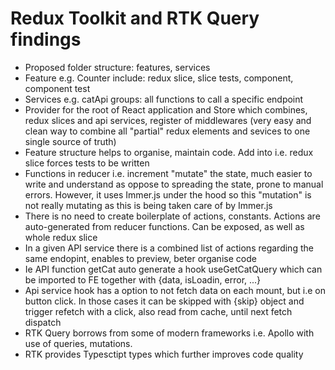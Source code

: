 # Redux Toolkit and RTK Query findings

- Proposed folder structure: features, services
- Feature e.g. Counter include: redux slice, slice tests, component, component test
- Services e.g. catApi groups: all functions to call a specific endpoint
- Provider for the root of React application and Store which combines, redux slices and api services, register of middlewares (very easy and clean way to combine all "partial" redux elements and sevices to one single source of truth)
- Feature structure helps to organise, maintain code. Add into i.e. redux slice forces tests to be written
- Functions in reducer i.e. increment "mutate" the state, much easier to write and understand as oppose to spreading the state, prone to manual errors. However, it uses Immer.js under the hood so this "mutation" is not really mutating as this is being taken care of by Immer.js
- There is no need to create boilerplate of actions, constants. Actions are auto-generated from reducer functions. Can be exposed, as well as whole redux slice
- In a given API service there is a combined list of actions regarding the same endopint, enables to preview, beter organise code
- Ie API function getCat auto generate a hook useGetCatQuery which can be imported to FE together with {data, isLoadin, error, ...}
- Api service hook has a option to not fetch data on each mount, but i.e on button click. In those cases it can be skipped with {skip} object and trigger refetch with a click, also read from cache, until next fetch dispatch
- RTK Query borrows from some of modern frameworks i.e. Apollo with use of queries, mutations.
- RTK provides Typesctipt types which further improves code quality
